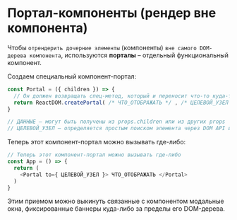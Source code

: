 # Портал-компоненты (рендер вне компонента)

Чтобы `отрендерить дочерние элементы` (компоненты) `вне самого DOM-дерева компонента`, используются __порталы__ – отдельный функциональный компонент. 

Создаем специальный компонент-портал:  
```javascript
const Portal = ({ children }) => {
  // Он должен возвращать спец-метод, который и переносит что-то куда-то :)
  return ReactDOM.createPortal( /* ЧТО_ОТОБРАЖАТЬ */ , /* ЦЕЛЕВОЙ_УЗЕЛ */ )
}

// ДАННЫЕ – могут быть получены из props.children или из других props
// ЦЕЛЕВОЙ_УЗЕЛ – определяется простым поиском элемента через DOM API или также приходит из props
```

Теперь этот компонент-портал можно вызывать где-либо:
```javascript
// Теперь этот компонент-портал можно вызывать где-либо
const App = () => {
  return (
    <Portal to={ ЦЕЛЕВОЙ_УЗЕЛ }> ЧТО_ОТОБРАЖАТЬ </Portal>
  )
}
```

Этим приемом можно выкинуть связанные с компонентом модальные окна, фиксированные баннеры куда-либо за пределы его DOM-дерева.
